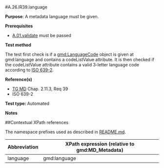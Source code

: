 #A.26.IR39.language

**Purpose**: A metadata language must be given.

**Prerequisites**
* [A.01.validate](A.01.validate.md) must be passed

**Test method**

The test first check is if a [gmd:LanguageCode](#lang) object is given at gmd:language and contains a codeListValue attribute. It is then checked if the codeListValue attribute contains a valid 3-letter language code according to [ISO 639-2](http://en.wikipedia.org/wiki/List_of_ISO_639-1_codes).

**Reference(s)**	 

* [TG MD](./README.md#ref_TG_MD) Chap. 2.11.3, Req 39
* ISO 639-2

**Test type:** Automated

**Notes**

##Contextual XPath references

The namespace prefixes used as described in [README.md](./README.md#namespaces).

Abbreviation                                   |  XPath expression (relative to gmd:MD_Metadata)
-----------------------------------------------| -------------------------------------------------------------------------
<a name="lang"></a> language   | gmd:language
